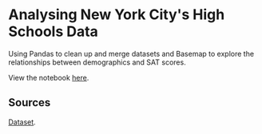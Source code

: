 # Analysing New York City's High Schools Data

Using Pandas to clean up and merge datasets and Basemap to explore the relationships between demographics and SAT scores.

View the notebook [here](https://nbviewer.jupyter.org/github/larry-dalmeida/analysing-nyc-high-schools/blob/master/Schools.ipynb).

## Sources
[Dataset](https://data.cityofnewyork.us/Education/SAT-Results/f9bf-2cp4).
